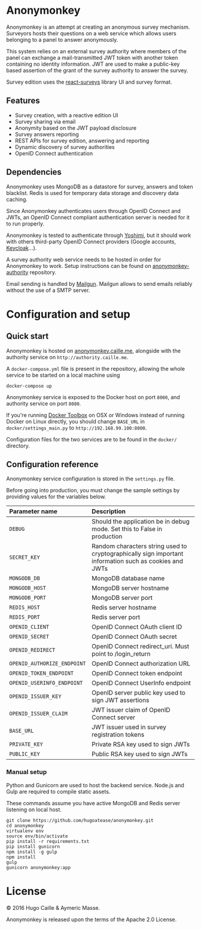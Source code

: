 # Anonymonkey

Anonymonkey is an attempt at creating an anonymous survey mechanism.
Surveyors hosts their questions on a web service which allows users belonging
to a panel to answer anonymously.

This system relies on an external survey authority where members of the panel
can exchange a mail-transmitted JWT token with another token containing no
identity information. JWT are used to make a public-key based assertion
of the grant of the survey authority to answer the survey.

Survey edition uses the [react-surveys](https://github.com/hugoatease/react-surveys)
library UI and survey format.

Features
---------
- Survey creation, with a reactive edition UI
- Survey sharing via email
- Anonymity based on the JWT payload disclosure
- Survey answers reporting
- REST APIs for survey edition, answering and reporting
- Dynamic discovery of survey authorities
- OpenID Connect authentication

Dependencies
------------
Anonymonkey uses MongoDB as a datastore for survey, answers and token blacklist.
Redis is used for temporary data storage and discovery data caching.

Since Anonymonkey authenticates users through OpenID Connect and JWTs, an OpenID
Connect compliant authentication server is needed for it to run properly.

Anonymonkey is tested to authenticate through [Yoshimi](https://github.com/hugoatease/yoshimi),
but it should work with others third-party OpenID Connect providers (Google
accounts, [Keycloak](http://keycloak.jboss.org)...).

A survey authority web service needs to be hosted in order for Anonymonkey
to work. Setup instructions can be found on
[anonymonkey-authority](https://github.com/hugoatease/anonymonkey-authority)
repository.

Email sending is handled by [Mailgun](http://www.mailgun.com/). Mailgun allows to send emails reliably without the use of a SMTP server.

Configuration and setup
============
## Quick start

Anonymonkey is hosted on [anonymonkey.caille.me](http://anonymonkey.caille.me),
alongside with the authority service on `http://authority.caille.me`.

A `docker-compose.yml` file is present in the repository, allowing the
whole service to be started on a local machine using

    docker-compose up

Anonymonkey service is exposed to the Docker host on port `8000`, and
authority service on port `8080`.

If you're running [Docker Toolbox](https://www.docker.com/products/docker-toolbox)
on OSX or Windows instead of running Docker on Linux directly, you should
change `BASE_URL` in `docker/settings_main.py` to `http://192.168.99.100:8000`.

Configuration files for the two services are to be found in the `docker/`
directory.

## Configuration reference
Anonymonkey service configuration is stored in the `settings.py` file.

Before going into production, you must change the sample settings by
providing values for the variables below.

| Parameter name                    | Description                |
|:----------------------------------|:---------------------------|
| `DEBUG`                           | Should the application be in debug mode. Set this to False in production |
| `SECRET_KEY`                      | Random characters string used to cryptographically sign important information such as cookies and JWTs |
| `MONGODB_DB`                      | MongoDB database name |
| `MONGODB_HOST` | MongoDB server hostname |
| `MONGODB_PORT` | MongoDB server port |
| `REDIS_HOST` | Redis server hostname |
| `REDIS_PORT` | Redis server port |
| `OPENID_CLIENT`                       | OpenID Connect OAuth client ID |
| `OPENID_SECRET`                   | OpenID Connect OAuth secret |
| `OPENID_REDIRECT`                    | OpenID Connect redirect_uri. Must point to /login_return |
| `OPENID_AUTHORIZE_ENDPOINT` | OpenID Connect authorization URL |
| `OPENID_TOKEN_ENDPOINT` | OpenID Connect token endpoint |
| `OPENID_USERINFO_ENDPOINT` | OpenID Connect UserInfo endpoint |
| `OPENID_ISSUER_KEY` | OpenID server public key used to sign JWT assertions |
| `OPENID_ISSUER_CLAIM` | JWT issuer claim of OpenID Connect server |
| `BASE_URL` | JWT issuer used in survey registration tokens |
| `PRIVATE_KEY` | Private RSA key used to sign JWTs |
| `PUBLIC_KEY` | Public RSA key used to sign JWTs |

### Manual setup
Python and Gunicorn are used to host the backend service. Node.js and Gulp are
required to compile static assets.

These commands assume you have active MongoDB and Redis server listening on
local host.

    git clone https://github.com/hugoatease/anonymonkey.git
    cd anonymonkey
    virtualenv env
    source env/bin/activate
    pip install -r requirements.txt
    pip install gunicorn
    npm install -g gulp
    npm install
    gulp
    gunicorn anonymonkey:app

License
============
© 2016 Hugo Caille & Aymeric Masse.

Anonymonkey is released upon the terms of the Apache 2.0 License.
